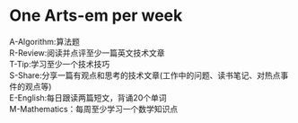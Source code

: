 One Arts-em per week
====================
A-Algorithm:算法题<br>
R-Review:阅读并点评至少一篇英文技术文章<br>
T-Tip:学习至少一个技术技巧<br>
S-Share:分享一篇有观点和思考的技术文章(工作中的问题、读书笔记、对热点事件的观点等)<br>
E-English:每日跟读两篇短文，背诵20个单词<br>
M-Mathematics：每周至少学习一个数学知识点<br>

